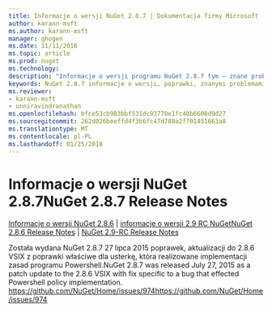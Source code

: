 ```yaml
---
title: Informacje o wersji NuGet 2.8.7 | Dokumentacja firmy Microsoft
author: karann-msft
ms.author: karann-msft
manager: ghogen
ms.date: 11/11/2016
ms.topic: article
ms.prod: nuget
ms.technology: 
description: "Informacje o wersji programu NuGet 2.8.7 tym — znane problemy, poprawki, dodatkowe funkcje i dcr."
keywords: NuGet 2.8.7 informacje o wersji, poprawki, znanymi problemami, nowe funkcje, dcr
ms.reviewer:
- karann-msft
- unniravindranathan
ms.openlocfilehash: bfce53cb983bbf531dc93770e1fc40b6608d0d27
ms.sourcegitcommit: 262d026beeffd4f3b6fc47d780a2f701451663a8
ms.translationtype: MT
ms.contentlocale: pl-PL
ms.lasthandoff: 01/25/2018
---
```

# <a name="nuget-287-release-notes"></a><span data-ttu-id="2a9d4-104">Informacje o wersji NuGet 2.8.7</span><span class="sxs-lookup"><span data-stu-id="2a9d4-104">NuGet 2.8.7 Release Notes</span></span>

<span data-ttu-id="2a9d4-105">[Informacje o wersji NuGet 2.8.6](../release-notes/nuget-2.8.6.md) | [informacje o wersji 2.9 RC NuGet](../release-notes/nuget-2.9-RC.md)</span><span class="sxs-lookup"><span data-stu-id="2a9d4-105">[NuGet 2.8.6 Release Notes](../release-notes/nuget-2.8.6.md) | [NuGet 2.9-RC Release Notes](../release-notes/nuget-2.9-RC.md)</span></span>

<span data-ttu-id="2a9d4-106">Została wydana NuGet 2.8.7 27 lipca 2015 poprawek, aktualizacji do 2.8.6 VSIX z poprawki właściwe dla usterkę, która realizowane implementacji zasad programu Powershell.</span><span class="sxs-lookup"><span data-stu-id="2a9d4-106">NuGet 2.8.7 was released July 27, 2015 as a patch update to the 2.8.6 VSIX with fix specific to a bug that effected Powershell policy implementation.</span></span>
[<span data-ttu-id="2a9d4-107">https://github.com/NuGet/Home/issues/974</span><span class="sxs-lookup"><span data-stu-id="2a9d4-107">https://github.com/NuGet/Home/issues/974</span></span>](https://github.com/NuGet/Home/issues/974)